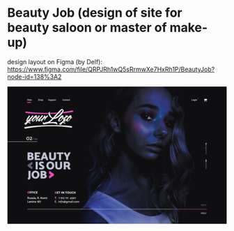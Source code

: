 # Beauty Job (design of site for beauty saloon or master of make-up)

design layout on Figma (by Delf):
https://www.figma.com/file/QRPJRh1wQ5sRrmwXe7HxRh1P/BeautyJob?node-id=138%3A2

![Image](https://github.com/dgtal-cat/beauty_job_simple/blob/master/BeautyJobLayout.png)
